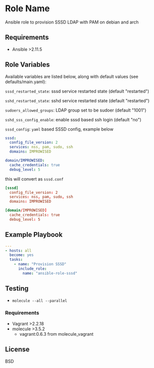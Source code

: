 # Role Name

Ansible role to provision SSSD LDAP with PAM on debian and arch

## Requirements

- Ansible >2.11.5

## Role Variables

Available variables are listed below, along with default values (see defaults/main.yaml):

`sssd_restarted_state`: sssd service restarted state (default "restarted")

`sshd_restarted_state`: sshd service restarted state (default "restarted")

`sudoers_allowed_groups`: LDAP group set to be sudoer (default "1001")

`sshd_sss_config_enable`: enable sssd based ssh login (default "no")

`sssd_config`: `yaml` based SSSD config, example below

```yaml
sssd:
  config_file_version: 2
  services: nss, pam, sudo, ssh
  domains: IMPROWISED

domain/IMPROWISED:
  cache_credentials: true
  debug_level: 5
```

this will convert as `sssd.conf`

```conf
[sssd]
  config_file_version: 2
  services: nss, pam, sudo, ssh
  domains: IMPROWISED

[domain/IMPROWISED]
  cache_credentials: true
  debug_level: 5
```

## Example Playbook

```yaml
---
- hosts: all
  become: yes
  tasks:
    - name: "Provision SSSD"
      include_role:
        name: "ansible-role-sssd"

```

## Testing

- `molecule --all --parallel`

### Requirements

- Vagrant >2.2.18
- molecule >3.5.2
  - vagrant:0.6.3 from molecule_vagrant

## License

BSD
